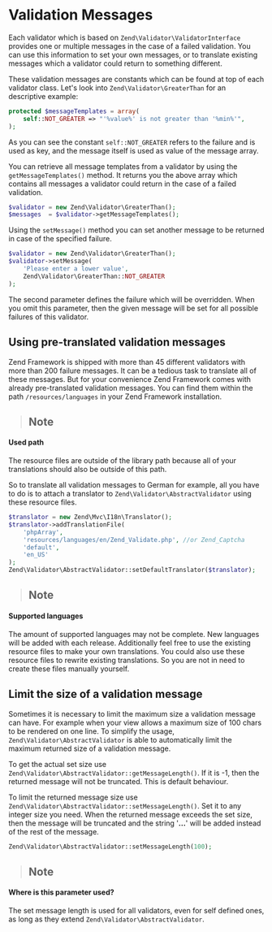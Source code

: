 # Validation Messages

Each validator which is based on `Zend\Validator\ValidatorInterface` provides one or multiple
messages in the case of a failed validation. You can use this information to set your own messages,
or to translate existing messages which a validator could return to something different.

These validation messages are constants which can be found at top of each validator class. Let's
look into `Zend\Validator\GreaterThan` for an descriptive example:

```php
protected $messageTemplates = array(
    self::NOT_GREATER => "'%value%' is not greater than '%min%'",
);
```

As you can see the constant `self::NOT_GREATER` refers to the failure and is used as key, and the
message itself is used as value of the message array.

You can retrieve all message templates from a validator by using the `getMessageTemplates()` method.
It returns you the above array which contains all messages a validator could return in the case of a
failed validation.

```php
$validator = new Zend\Validator\GreaterThan();
$messages  = $validator->getMessageTemplates();
```

Using the `setMessage()` method you can set another message to be returned in case of the specified
failure.

```php
$validator = new Zend\Validator\GreaterThan();
$validator->setMessage(
    'Please enter a lower value',
    Zend\Validator\GreaterThan::NOT_GREATER
);
```

The second parameter defines the failure which will be overridden. When you omit this parameter,
then the given message will be set for all possible failures of this validator.

## Using pre-translated validation messages

Zend Framework is shipped with more than 45 different validators with more than 200 failure
messages. It can be a tedious task to translate all of these messages. But for your convenience Zend
Framework comes with already pre-translated validation messages. You can find them within the path
`/resources/languages` in your Zend Framework installation.

> ## Note
#### Used path
The resource files are outside of the library path because all of your translations should also be
outside of this path.

So to translate all validation messages to German for example, all you have to do is to attach a
translator to `Zend\Validator\AbstractValidator` using these resource files.

```php
$translator = new Zend\Mvc\I18n\Translator();
$translator->addTranslationFile(
    'phpArray',
    'resources/languages/en/Zend_Validate.php', //or Zend_Captcha
    'default',
    'en_US'
);
Zend\Validator\AbstractValidator::setDefaultTranslator($translator);
```

> ## Note
#### Supported languages
The amount of supported languages may not be complete. New languages will be added with each
release. Additionally feel free to use the existing resource files to make your own translations.
You could also use these resource files to rewrite existing translations. So you are not in need to
create these files manually yourself.

## Limit the size of a validation message

Sometimes it is necessary to limit the maximum size a validation message can have. For example when
your view allows a maximum size of 100 chars to be rendered on one line. To simplify the usage,
`Zend\Validator\AbstractValidator` is able to automatically limit the maximum returned size of a
validation message.

To get the actual set size use `Zend\Validator\AbstractValidator::getMessageLength()`. If it is -1,
then the returned message will not be truncated. This is default behaviour.

To limit the returned message size use `Zend\Validator\AbstractValidator::setMessageLength()`. Set
it to any integer size you need. When the returned message exceeds the set size, then the message
will be truncated and the string '**...**' will be added instead of the rest of the message.

```php
Zend\Validator\AbstractValidator::setMessageLength(100);
```

> ## Note
#### Where is this parameter used?
The set message length is used for all validators, even for self defined ones, as long as they
extend `Zend\Validator\AbstractValidator`.
